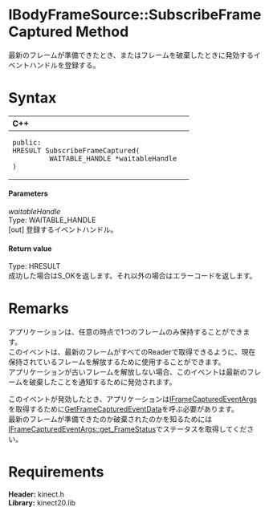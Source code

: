 IBodyFrameSource::SubscribeFrameCaptured Method  
===============================================  

最新のフレームが準備できたとき、またはフレームを破棄したときに発効するイベントハンドルを登録する。 <span id="syntaxSection"></span>

Syntax  
======  

<table>
<colgroup>
<col width="100%" />
</colgroup>
<thead>
<tr class="header">
<th align="left">C++</th>
</tr>
</thead>
<tbody>
<tr class="odd">
<td align="left"><pre><code>public:  
HRESULT SubscribeFrameCaptured(  
         WAITABLE_HANDLE *waitableHandle  
)</code></pre></td>
</tr>
</tbody>
</table>

<span id="ID4EG"></span>
#### Parameters  

*waitableHandle*    
Type: WAITABLE\_HANDLE  
[out] 登録するイベントハンドル。  

<span id="ID4EP"></span>
#### Return value  

Type: HRESULT  
成功した場合はS\_OKを返します。それ以外の場合はエラーコードを返します。  

<span id="remarks"></span>

Remarks  
=======  

アプリケーションは、任意の時点で1つのフレームのみ保持することができます。  
このイベントは、最新のフレームがすべてのReaderで取得できるように、現在保持されているフレームを解放するために使用することができます。  
アプリケーションが古いフレームを解放しない場合、このイベントは最新のフレームを破棄したことを通知するために発効されます。  

このイベントが発効したとき、アプリケーションは[IFrameCapturedEventArgs](../../IFrameCapturedEventArgs.md)を取得するために[GetFrameCapturedEventData](GetFrameCapturedEventData.md)を呼ぶ必要があります。  
最新のフレームが準備できたのか破棄されたのかを知るためには[IFrameCapturedEventArgs::get_FrameStatus](../../IFrameCapturedEventArgs/Methods/get_FrameStatus_Method.md)でステータスを取得してください。  

<span id="requirements"></span>

Requirements  
============  

**Header:** kinect.h  
**Library:** kinect20.lib  



<!--Please do not edit the data in the comment block below.-->
<!--
TOCTitle : SubscribeFrameCaptured Method
RLTitle : IBodyFrameSource::SubscribeFrameCaptured Method
KeywordK : SubscribeFrameCaptured method
KeywordK : IBodyFrameSource::SubscribeFrameCaptured method
KeywordF : IBodyFrameSource::SubscribeFrameCaptured
KeywordF : SubscribeFrameCaptured
KeywordF : Microsoft.Kinect.kinect.IBodyFrameSource.SubscribeFrameCaptured(WAITABLE_HANDLE@)
KeywordA : M:Microsoft.Kinect.kinect.IBodyFrameSource.SubscribeFrameCaptured(WAITABLE_HANDLE@)
AssetID : M:Microsoft.Kinect.kinect.IBodyFrameSource.SubscribeFrameCaptured(WAITABLE_HANDLE@)
Locale : en-us
CommunityContent : 1
APIType : Managed
APILocation : 
APIName : Microsoft.Kinect.kinect.IBodyFrameSource::SubscribeFrameCaptured
TargetOS : Windows
TopicType : kbSyntax
DevLang : C++
DocSet : K4Wv2
ProjType : K4Wv2Proj
Technology : Kinect for Windows
Product : Kinect for Windows SDK v2
productversion : 20
-->
